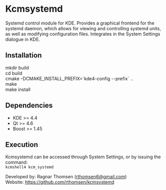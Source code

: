 Kcmsystemd
==========

Systemd control module for KDE. Provides a graphical frontend for the systemd 
daemon, which allows for viewing and controlling systemd units, as well as 
modifying configuration files.
Integrates in the System Settings dialogue in KDE.


Installation
------------
mkdir build  
cd build  
cmake -DCMAKE_INSTALL_PREFIX=\`kde4-config --prefix\` ..  
make  
make install  


Dependencies
------------
*   KDE >= 4.4  
*   Qt >= 4.6  
*   Boost >= 1.45  


Execution
---------
Kcmsystemd can be accessed through System Settings, or by issuing the command:  
`kcmshell4 kcm_systemd`


Developed by: Ragnar Thomsen (rthomsen6@gmail.com)  
Website: https://github.com/rthomsen/kcmsystemd  
